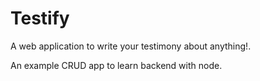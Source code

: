 # Testify

A web application to write your testimony about anything!.

An example CRUD app to learn backend with node.
